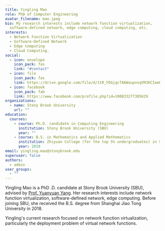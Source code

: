 ```yaml
---
title: Yingling Mao
role: PhD of Computer Engineering
avatar_filename: mao.jpeg
bio: My research interests include network function virtualization,
  software-defined network, edge computing, cloud computing, etc.
interests:
  - Network Function Virtualization
  - Software-Defined Network
  - Edge Computing
  - Cloud Computing.
social:
  - icon: envelope
    icon_pack: fas
    link: "#contact"
  - icon: file
    icon_pack: fas
    link: https://drive.google.com/file/d/1tR_FDGjqcTA6WaupxnqYMJKCIemFGSKp/view?usp=sharing
  - icon: facebook
    icon_pack: fab
    link: https://www.facebook.com/profile.php?id=100033277305629
organizations:
  - name: Stony Brook University
    url: ""
education:
  courses:
    - course: Ph.D. candidate in Computing Engineering
      institution: Stony Brook University (SBU)
      year: ""
    - course: B.S. in Mathematics and Applied Mathematics
      institution: Zhiyuan College (for the top 5% undergraduates) in Shanghai Jiao Tong University (SJTU)
      year: 2018
email: yingling.mao@stonybrook.edu
superuser: false
authors:
  - admin
user_groups:
  - ""
---
```

Yingling Mao is a PhD .D. candidate at Stony Brook University (SBU), advised by [Prof. Yuanyuan Yang](http://www.ece.stonybrook.edu/~yang). Her research interests include network function virtualization, software-defined network, edge computing. Before joining SBU, she received the B.S. degree from Shanghai Jiao Tong University in 2018.

Yingling's current research focused on network function virtualization, particularly the deployment problem of virtual network functions.
